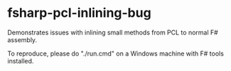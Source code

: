 fsharp-pcl-inlining-bug
=======================

Demonstrates issues with inlining small methods from PCL to normal F# assembly.

To reproduce, please do "./run.cmd" on a Windows machine with F# tools installed.
